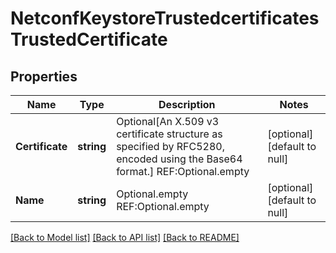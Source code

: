 # NetconfKeystoreTrustedcertificatesTrustedCertificate

## Properties
Name | Type | Description | Notes
------------ | ------------- | ------------- | -------------
**Certificate** | **string** | Optional[An X.509 v3 certificate structure as specified by RFC5280, encoded using the Base64 format.] REF:Optional.empty | [optional] [default to null]
**Name** | **string** | Optional.empty REF:Optional.empty | [optional] [default to null]

[[Back to Model list]](../README.md#documentation-for-models) [[Back to API list]](../README.md#documentation-for-api-endpoints) [[Back to README]](../README.md)


